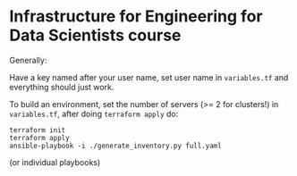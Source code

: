 # Infrastructure for Engineering for Data Scientists course

Generally:

Have a key named after your user name, set user name in `variables.tf` and everything should just work.

To build an environment, set the number of servers (>= 2 for clusters!) in `variables.tf`, after doing `terraform apply` do:

```
terraform init
terraform apply
ansible-playbook -i ./generate_inventory.py full.yaml
```

(or individual playbooks)
